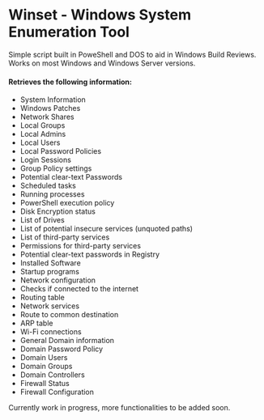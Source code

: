 # Winset - Windows System Enumeration Tool

Simple script built in PoweShell and DOS to aid in Windows Build Reviews. 
Works on most Windows and Windows Server versions.

#### Retrieves the following information:
- System Information
- Windows Patches
- Network Shares
- Local Groups
- Local Admins
- Local Users
- Local Password Policies
- Login Sessions
- Group Policy settings
- Potential clear-text Passwords
- Scheduled tasks
- Running processes
- PowerShell execution policy
- Disk Encryption status
- List of Drives
- List of potential insecure services (unquoted paths)
- List of third-party services
- Permissions for third-party services
- Potential clear-text passwords in Registry
- Installed Software
- Startup programs
- Network configuration
- Checks if connected to the internet
- Routing table
- Network services
- Route to common destination
- ARP table
- Wi-Fi connections
- General Domain information
- Domain Password Policy
- Domain Users
- Domain Groups
- Domain Controllers
- Firewall Status
- Firewall Configuration

Currently work in progress, more functionalities to be added soon.
